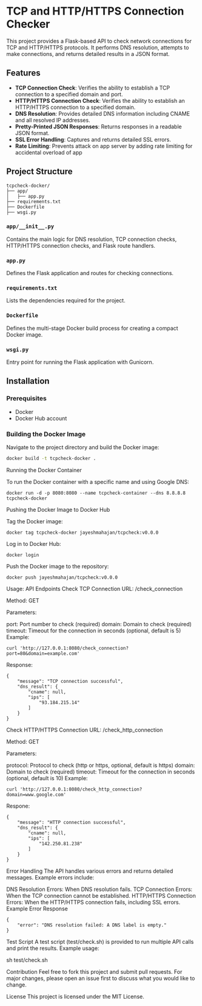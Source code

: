 # TCP and HTTP/HTTPS Connection Checker

This project provides a Flask-based API to check network connections for TCP and HTTP/HTTPS protocols. It performs DNS resolution, attempts to make connections, and returns detailed results in a JSON format. 

## Features

- **TCP Connection Check**: Verifies the ability to establish a TCP connection to a specified domain and port.
- **HTTP/HTTPS Connection Check**: Verifies the ability to establish an HTTP/HTTPS connection to a specified domain.
- **DNS Resolution**: Provides detailed DNS information including CNAME and all resolved IP addresses.
- **Pretty-Printed JSON Responses**: Returns responses in a readable JSON format.
- **SSL Error Handling**: Captures and returns detailed SSL errors.
- **Rate Limiting**: Prevents attack on app server by adding rate limiting for accidental overload of app

## Project Structure

```plaintext
tcpcheck-docker/
├── app/
│   ├── app.py
├── requirements.txt
├── Dockerfile
├── wsgi.py
```

### `app/__init__.py`

Contains the main logic for DNS resolution, TCP connection checks, HTTP/HTTPS connection checks, and Flask route handlers.

### `app.py`

Defines the Flask application and routes for checking connections.

### `requirements.txt`

Lists the dependencies required for the project.

### `Dockerfile`

Defines the multi-stage Docker build process for creating a compact Docker image.

### `wsgi.py`

Entry point for running the Flask application with Gunicorn.

## Installation

### Prerequisites

- Docker
- Docker Hub account

### Building the Docker Image

Navigate to the project directory and build the Docker image:

```bash
docker build -t tcpcheck-docker .
```

Running the Docker Container

To run the Docker container with a specific name and using Google DNS:

```
docker run -d -p 8080:8080 --name tcpcheck-container --dns 8.8.8.8 tcpcheck-docker
```

Pushing the Docker Image to Docker Hub

Tag the Docker image:

```
docker tag tcpcheck-docker jayeshmahajan/tcpcheck:v0.0.0
```

Log in to Docker Hub:

```
docker login
```

Push the Docker image to the repository:

```
docker push jayeshmahajan/tcpcheck:v0.0.0
```

Usage: API Endpoints
Check TCP Connection
URL: /check_connection

Method: GET

Parameters:

port: Port number to check (required)
domain: Domain to check (required)
timeout: Timeout for the connection in seconds (optional, default is 5)
Example:

```
curl 'http://127.0.0.1:8080/check_connection?port=80&domain=example.com'
```

Response:

```
{
    "message": "TCP connection successful",
    "dns_result": {
        "cname": null,
        "ips": [
            "93.184.215.14"
        ]
    }
}
```

Check HTTP/HTTPS Connection
URL: /check_http_connection

Method: GET

Parameters:

protocol: Protocol to check (http or https, optional, default is https)
domain: Domain to check (required)
timeout: Timeout for the connection in seconds (optional, default is 10)
Example:

```
curl 'http://127.0.0.1:8080/check_http_connection?domain=www.google.com'
```

Respone: 

```
{
    "message": "HTTP connection successful",
    "dns_result": {
        "cname": null,
        "ips": [
            "142.250.81.238"
        ]
    }
}
```

Error Handling
The API handles various errors and returns detailed messages. Example errors include:

DNS Resolution Errors: When DNS resolution fails.
TCP Connection Errors: When the TCP connection cannot be established.
HTTP/HTTPS Connection Errors: When the HTTP/HTTPS connection fails, including SSL errors.
Example Error Response

```
{
    "error": "DNS resolution failed: A DNS label is empty."
}
```
Test Script
A test script (test/check.sh) is provided to run multiple API calls and print the results. Example usage:


sh test/check.sh


Contribution
Feel free to fork this project and submit pull requests. For major changes, please open an issue first to discuss what you would like to change.

License
This project is licensed under the MIT License.


